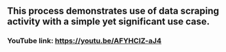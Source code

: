 ## This process demonstrates use of data scraping activity with a simple yet significant use case.
### YouTube link: https://youtu.be/AFYHCIZ-aJ4
